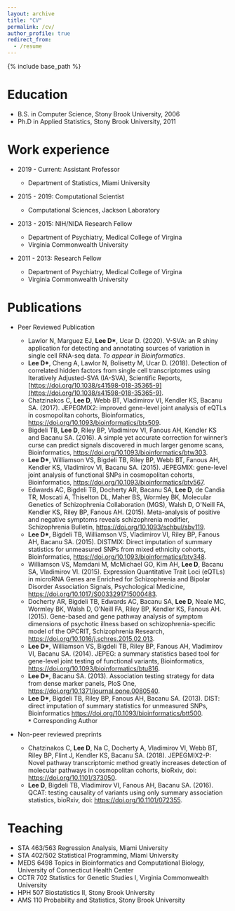 ```yaml
---
layout: archive
title: "CV"
permalink: /cv/
author_profile: true
redirect_from:
  - /resume
---
```


{% include base_path %}

Education
======
* B.S. in Computer Science, Stony Brook University, 2006
* Ph.D in Applied Statistics, Stony Brook University, 2011

Work experience
======
* 2019 - Current: Assistant Professor
  * Department of Statistics, Miami University

* 2015 - 2019: Computational Scientist
  * Computational Sciences, Jackson Laboratory

* 2013 - 2015: NIH/NIDA Research Fellow
  * Department of Psychiatry, Medical College of Virgina
  * Virginia Commonwealth University

* 2011 - 2013: Research Fellow
  * Department of Psychiatry, Medical College of Virgina
  * Virginia Commonwealth University

Publications
======
* Peer Reviewed Publication
  * Lawlor N, Marguez EJ, __Lee D*__, Ucar D. (2020). V-SVA: an R shiny application for detecting and annotating sources of variation in single cell RNA-seq data. *To appear in Bioinformatics*.
  * __Lee D*__, Cheng A, Lawlor N, Bolisetty M, Ucar D. (2018). Detection of correlated hidden factors from single cell transcriptomes using Iteratively Adjusted-SVA (IA-SVA), Scientific Reports, [https://doi.org/10.1038/s41598-018-35365-9](https://doi.org/10.1038/s41598-018-35365-9).
  * Chatzinakos C, __Lee D__, Webb BT, Vladimirov VI, Kendler KS, Bacanu SA. (2017). JEPEGMIX2: improved gene-level joint analysis of eQTLs in cosmopolitan cohorts, Bioinformatics, https://doi.org/10.1093/bioinformatics/btx509. 
  * Bigdeli TB, __Lee D__, Riley BP, Vladimirov VI, Fanous AH, Kendler KS and Bacanu SA. (2016). A simple yet accurate correction for winner’s curse can predict signals discovered in much larger genome scans, Bioinformatics, https://doi.org/10.1093/bioinformatics/btw303.
  * __Lee D*__, Williamson VS, Bigdeli TB, Riley BP, Webb BT, Fanous AH, Kendler KS, Vladimirov VI, Bacanu SA. (2015). JEPEGMIX: gene-level joint analysis of functional SNPs in cosmopolitan cohorts, Bioinformatics, https://doi.org/10.1093/bioinformatics/btv567.
  * Edwards AC, Bigdeli TB, Docherty AR, Bacanu SA, __Lee D__, de Candia TR, Moscati A, Thiselton DL, Maher BS, Wormley BK, Molecular Genetics of Schizophrenia Collaboration (MGS), Walsh D, O'Neill FA, Kendler KS, Riley BP, Fanous AH. (2015). Meta-analysis of positive and negative symptoms reveals schizophrenia modifier, Schizophrenia Bulletin, https://doi.org/10.1093/schbul/sbv119.
  * __Lee D*__, Bigdeli TB, Williamson VS, Vladimirov VI, Riley BP, Fanous AH, Bacanu SA. (2015). DISTMIX: Direct imputation of summary statistics for unmeasured SNPs from mixed ethnicity cohorts, Bioinformatics, https://doi.org/10.1093/bioinformatics/btv348.
  * Williamson VS, Mamdani M, McMichael GO, Kim AH, __Lee D__, Bacanu SA, Vladimirov VI. (2015). Expression Quantitative Trait Loci (eQTLs) in microRNA Genes are Enriched for Schizophrenia and Bipolar Disorder Association Signals, Psychological Medicine, https://doi.org/10.1017/S0033291715000483.
  * Docherty AR, Bigdeli TB, Edwards AC, Bacanu SA, __Lee D__, Neale MC, Wormley BK, Walsh D, O’Neill FA, Riley BP, Kendler KS, Fanous AH. (2015). Gene-based and gene pathway analysis of symptom dimensions of psychotic illness based on schizophrenia-specific model of the OPCRIT, Schizophrenia Research, https://doi.org/10.1016/j.schres.2015.02.013.
  * __Lee D*__, Williamson VS, Bigdeli TB, Riley BP, Fanous AH, Vladimirov VI, Bacanu SA. (2014). JEPEG: a summary statistics based tool for gene-level joint testing of functional variants, Bioinformatics, https://doi.org/10.1093/bioinformatics/btu816.
  * __Lee D*__, Bacanu SA. (2013). Association testing strategy for data from dense marker panels, PloS One, https://doi.org/10.1371/journal.pone.0080540.
  * __Lee D*__, Bigdeli TB, Riley BP, Fanous AH, Bacanu SA. (2013). DIST: direct imputation of summary statistics for unmeasured SNPs, Bioinformatics https://doi.org/10.1093/bioinformatics/btt500. <br/>
    __`*`__ Corresponding Author  

* Non-peer reviewed preprints
  * Chatzinakos C, __Lee D__, Na C, Docherty A, Vladimirov VI, Webb BT, Riley BP, Flint J, Kendler KS,
 Bacanu SA. (2018). JEPEGMIX2-P: Novel pathway transcriptomic method greatly increases detection of
 molecular pathways in cosmopolitan cohorts, bioRxiv, doi: https://doi.org/10.1101/373050.
  * __Lee D__, Bigdeli TB, Vladimirov VI, Fanous AH, Bacanu SA. (2016). QCAT: testing causality of variants using only summary association statistics, bioRxiv, doi: https://doi.org/10.1101/072355.



<!--
  <ul>{% for post in site.publications %}
    {% include archive-single-cv.html %}
  {% endfor %}</ul>
-->

Teaching
======
* STA 463/563 Regression Analysis, Miami University
* STA 402/502 Statistical Programming, Miami University
* MEDS 6498 Topics in Bioinformatics and Computational Biology, University of Connecticut Health Center
* CCTR 702 Statistics for Genetic Studies I, Virginia Commonwealth University
* HPH 507 Biostatistics II, Stony Brook University
* AMS 110 Probability and Statistics, Stony Brook University

<!--
  <ul>{% for post in site.teaching %}
    {% include archive-single-cv.html %}
  {% endfor %}</ul>
-->

<!--
Talks
======
  <ul>{% for post in site.talks %}
    {% include archive-single-talk-cv.html %}
  {% endfor %}</ul>
-->

<!--
Service and leadership
======
* 
-->

